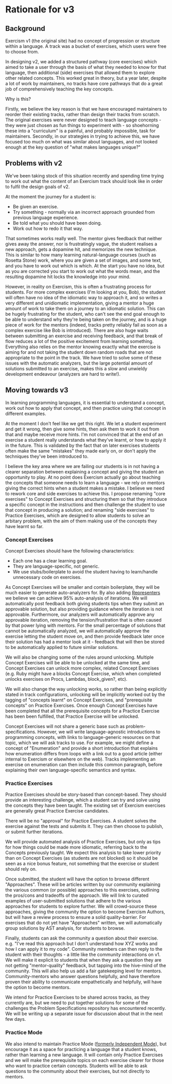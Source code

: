 # Rationale for v3

## Background

Exercism v1 (the original site) had no concept of progression or structure within a language. A track was a bucket of exercises, which users were free to choose from.

In designing v2, we added a structured pathway (core exercises) which aimed to take a user through the basis of what they needed to know for that language, then additional (side) exercises that allowed them to explore other related concepts. This worked great in theory, but a year later, despite a lot of work by maintainers, no tracks have core pathways that do a great job of comprehensively teaching the key concepts.

Why is this?

Firstly, we believe the key reason is that we have encouraged maintainers to reorder their existing tracks, rather than design their tracks from scratch. The original exercises were never designed to teach language concepts - they were just chosen as fun things to experiment with - so shoehorning these into a "curriculum" is a painful, and probably impossible, task for maintainers. Secondly, in our strategies in trying to achieve this, we have focused too much on what was similar about languages, and not looked enough at the key question of "what makes languages unique?"

## Problems with v2

We've been taking stock of this situation recently and spending time trying to work out what the content of an Exercism track should look like in order to fulfil the design goals of v2.

At the moment the journey for a student is:

- Be given an exercise.
- Try something - normally via an incorrect approach grounded from previous language experience.
- Be told what you should have been doing.
- Work out how to redo it that way.

That sometimes works really well. The mentor gives feedback that neither gives away the answer, nor is frustratingly vague, the student realises a new approach, gets a dopamine hit, and memorizes the new technique. This is similar to how many learning natural-language courses (such as Rosetta Stone) work, where you are given a set of images, and some text, and you have to work out which is which. At the start you have no idea, but as you are corrected you start to work out what the words mean, and the resulting dopamine hit locks the knowledge into your mind.

However, in reality on Exercism, this is often a frustrating process for students. For more complex exercises (I'm looking at you, Bob), the student will often have no idea of the idiomatic way to approach it, and so writes a very different and unidiomatic implementation, giving a mentor a huge amount of work to take them on a journey to an idiomatic solution. This can be hugely frustrating for the student, who can't see the end goal enough to be able to understand why they're being taken on the journey, and is a huge piece of work for the mentors (indeed, tracks pretty reliably fail as soon as a complex exercise like Bob is introduced). There are also huge waits between submitting an exercise and receiving feedback, and that break of flow reduces a lot of the positive excitement from learning something. Everything also relies on the mentor knowing exactly what the exercise is aiming for and not taking the student down random roads that are not appropriate to the point in the track. We have tried to solve some of these issues with the automatic analyzers, but the large potential amount of solutions submitted to an exercise, makes this a slow and unwieldy development endeavour (analyzers are hard to write!).

## Moving towards v3

In learning programming languages, it is essential to understand a concept, work out how to apply that concept, and then practice using that concept in different examples.

At the moment I don't feel like we get this right. We let a student experiment and get it wrong, then give some hints, then ask them to work it out from that and maybe receive more hints. I'm not convinced that at the end of an exercise a student really understands what they've learnt, or how to apply it in the future. This is validated by the fact that on later exercises students often make the same "mistakes" they made early on, or don't apply the techniques they've been introduced to.

I believe the key area where we are failing our students is in not having a clearer separation between explaining a concept and giving the student an opportunity to play. At no point does Exercism actually go about teaching the concepts that someone needs to learn a language - we rely on mentors giving the correct hints when a student makes a mistake. I believe we need to rework core and side exercises to achieve this. I propose renaming "core exercises" to Concept Exercises and structuring them so that they introduce a specific concept in the instructions and then challenge the student to use that concept in producing a solution; and renaming "side exercises" to Practice Exercises, which are designed to allow students to solve an arbitary problem, with the aim of them making use of the concepts they have learnt so far.

### Concept Exercises

Concept Exercises should have the following characteristics:

- Each one has a clear learning goal.
- They are language-specific, not generic.
- We use stubs/boilerplate to avoid the student having to learn/handle unnecessary code on exercises.

As Concept Exercises will be smaller and contain boilerplate, they will be much easier to generate auto-analyzers for. By also adding [Representers](https://github.com/exercism/exercism/issues/5079) we believe we can achieve 95% auto-analysis of iterations. We will automatically post feedback both giving students tips when they submit an approvable solution, but also providing guidance where the iteration is not approvable. Furthermore, our analyzers will automatically approve any approvable iteration, removing the tension/frustration that is often caused by that power lying with mentors. For the small percentage of solutions that cannot be automatically analyzed, we will automatically approve the exercise letting the student move on, and then provide feedback later once their solution has had a mentor look at it - feedback that will then be stored to be automatically applied to future similar solutions.

We will also be changing some of the rules around unlocking. Multiple Concept Exercises will be able to be unlocked at the same time, and Concept Exercises can unlock more complex, related Concept Exercises (e.g. Ruby might have a blocks Concept Exercise, which when completed unlocks exercises on Procs, Lambdas, block_given?, etc).

We will also change the way unlocking works, so rather than being explicitly stated in track configurations, unlocking will be implicitly worked out by the tagging of "concepts learnt" on Concept Exercises, and "prerequisite concepts" on Practice Exercises. Once enough Concept Exercises have been completed that all the prerequisite concepts for a Practice Exercise has been been fulfilled, that Practice Exercise will be unlocked.

Concept Exercises will not share a generic base such as problem-specifications. However, we will write language-agnostic introductions to programming concepts, with links to language-generic resources on that topic, which we will ask tracks to use. For example, we might define a concept of "Enumeration" and provide a short introduction that explains how enumeration differs from loops with a link out to a good article (either internal to Exercism or elsewhere on the web). Tracks implementing an exercise on enumeration can then include this common paragraph, before explaining their own language-specific semantics and syntax.

### Practice Exercises

Practice Exercises should be story-based than concept-based. They should provide an interesting challenge, which a student can try and solve using the concepts they have been taught. The existing set of Exercism exercises are generally great Practice Exercise candidates.

There will be no "approval" for Practice Exercises. A student solves the exercise against the tests and submits it. They can then choose to publish, or submit further iterations.

We will provide automated analysis of Practice Exercises, but only as tips for how things could be made more idiomatic, referring back to the Concepts previously taught. We expect this analysis to take lower priority than on Concept Exercises (as students are not blocked) so it should be seen as a nice bonus feature, not something that the exercise or student should rely on.

Once submitted, the student will have the option to browse different "Approaches". These will be articles written by our community explaining the various common (or possible) approaches to this exercises, outlining the pros/cons and tradeoffs of the approach. We will link to curated examples of user-submitted solutions that adhere to the various approaches for students to explore further. We will crowd-source these approaches, giving the community the option to become Exercism Authors, but will have a review process to ensure a solid quality-barrier. For exercises that do not yet have "Approaches" written, we will automatically group solutions by AST analysis, for students to browse.

Finally, students can ask the community a question about their exercise. e.g. "I've read this approach but I don't understand how XYZ works and how I can apply it to my code". Community members can then reply to the student with their thoughts - a little like the community interactions on v1. We will make it explicit to students that when they ask a question they are not getting "mentor-quality" feedback, but tapping into the hive-mind of the community. This will also help us add a fair gatekeeping level for mentors. Community-mentors who answer questions helpfully, and have therefore proven their ability to communicate empathetically and helpfully, will have the option to become mentors.

We intend for Practice Exercises to be shared across tracks, as they currently are, but we need to put together solutions for some of the challenges the Problem Specifications repository has encountered recently. We will be writing up a separate issue for discussion about that in the next few days.

### Practice Mode

We also intend to maintain Practice Mode ([formerly Independent Mode](https://exercism.io/blog/independent-mode-becomes-practice-mode)), but encourage it as a space for practicing a language that a student knows, rather than learning a new language. It will contain only Practice Exercises and we will make the prerequisite topics on each exercise clearer for those who want to practice certain concepts. Students will be able to ask questions to the community about their exercises, but not directly to mentors.
